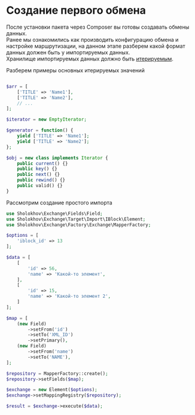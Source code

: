 # Создание первого обмена

После установки пакета через Composer вы готовы создавать обмены данных.  
Ранее мы ознакомились как производить конфигурацию обмена и настройке маршрутизации, на данном этапе разберем какой формат данных должен быть у импортируемых данных.  
Хранилище импортируемых данных должно быть [итерируемым](https://www.php.net/manual/ru/language.types.iterable.php).

Разберем примеры основных итерируемых значений

```php

$arr = [
    ['TITLE' => 'Name1'],
    ['TITLE' => 'Name2'],
    // ...
];

$iterator = new EmptyIterator;

$generator = function() {
    yield ['TITLE' => 'Name1'];
    yield ['TITLE' => 'Name2'];
};

$obj = new class implements Iterator {
    public current() {}
    public key() {}
    public next() {}
    public rewind() {}
    public valid() {}
}
```

Рассмотрим создание простого импорта
```php
use Sholokhov\Exchange\Fields\Field;
use Sholokhov\Exchange\Target\Import\IBlock\Element;
use Sholokhov\Exchange\Factory\Exchange\MapperFactory;

$options = [
    'iblock_id' => 13
];

$data = [
    [
        'id' => 56,
        'name' => 'Какой-то элемент',
    ],
    [
        'id' => 15,
        'name' => 'Какой-то элемент 2',
    ]
];

$map = [
    (new Field)
        ->setFrom('id')
        ->setTo('XML_ID')
        ->setPrimary(),
    (new Field)
        ->setFrom('name')
        ->setTo('NAME'),
];

$repository = MapperFactory::create();
$repository->setFields($map);

$exchange = new Element($options);
$exchange->setMappingRegistry($repository);

$result = $exchange->execute($data);
```